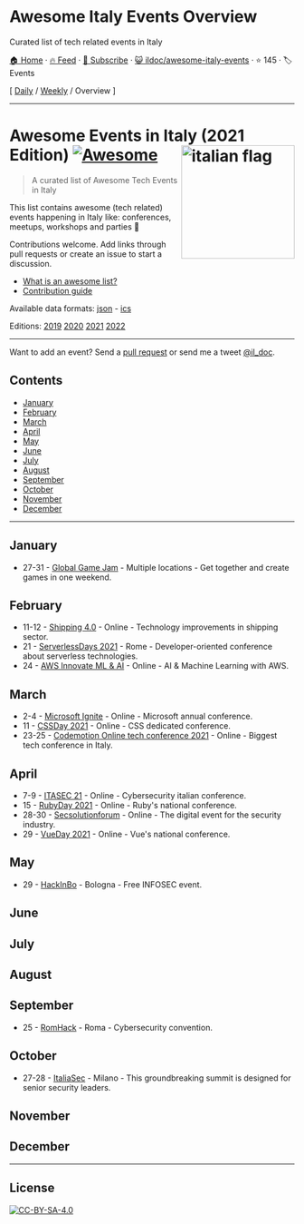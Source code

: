 # Awesome Italy Events Overview

Curated list of tech related events in Italy

[🏠 Home](/README.md) · [🔥 Feed](https://test.trackawesomelist.com/ildoc/awesome-italy-events/rss.xml) · [📮 Subscribe](https://trackawesomelist.us17.list-manage.com/subscribe?u=d2f0117aa829c83a63ec63c2f&id=36a103854c) · [😺 ildoc/awesome-italy-events](https://github.com/ildoc/awesome-italy-events) · ⭐ 145 · 🏷️ Events

[ [Daily](/content/ildoc/awesome-italy-events/README.md) / [Weekly](/content/ildoc/awesome-italy-events/week/README.md) / Overview ]

---

# Awesome Events in Italy (2021 Edition) [![Awesome](https://awesome.re/badge.svg)](https://awesome.re) [<img src="https://upload.wikimedia.org/wikipedia/en/thumb/0/03/Flag_of_Italy.svg/1200px-Flag_of_Italy.svg.png" width="200" align="right" alt="italian flag">](https://github.com/ildoc/awesome-italy-events#readme)

> A curated list of Awesome Tech Events in Italy

This list contains awesome (tech related) events happening in Italy like: conferences, meetups, workshops and parties 🎉

Contributions welcome. Add links through pull requests or create an issue to start a discussion.

*   [What is an awesome list?](https://github.com/sindresorhus/awesome)
*   [Contribution guide](https://github.com/ildoc/awesome-italy-events/blob/master/README.md/contributing.md)

Available data formats: [json](https://github.com/ildoc/awesome-italy-events/blob/master/README.md/data/2021.json) - [ics](https://github.com/ildoc/awesome-italy-events/blob/master/README.md/data/2021.ics)

Editions: [2019](https://github.com/ildoc/awesome-italy-events/blob/master/README.md/archive/2019.md) [2020](https://github.com/ildoc/awesome-italy-events/blob/master/README.md/archive/2020.md) [2021](https://github.com/ildoc/awesome-italy-events/blob/master/README.md/README.md) [2022](https://github.com/ildoc/awesome-italy-events/blob/master/README.md/2022.md)

***

Want to add an event? Send a [pull request](https://github.com/ildoc/awesome-italy-events/blob/master/README.md/contributing.md) or send me a tweet [@il\_doc](https://twitter.com/il_doc).

## Contents

*   [January](#january)
*   [February](#february)
*   [March](#march)
*   [April](#april)
*   [May](#may)
*   [June](#june)
*   [July](#july)
*   [August](#august)
*   [September](#september)
*   [October](#october)
*   [November](#november)
*   [December](#december)

***

## January

*   27-31 - [Global Game Jam](https://globalgamejam.org/) - Multiple locations - Get together and create games in one weekend.

## February

*   11-12 - [Shipping 4.0](https://shipping-40.sharevent.it/) - Online - Technology improvements in shipping sector.
*   21 - [ServerlessDays 2021](https://rome.serverlessdays.io/) - Rome - Developer-oriented conference about serverless technologies.
*   24 - [AWS Innovate ML & AI](https://aws.amazon.com/events/aws-innovate/machine-learning/) - Online - AI & Machine Learning with AWS.

## March

*   2-4 - [Microsoft Ignite](https://myignite.microsoft.com/home) - Online - Microsoft annual conference.
*   11 - [CSSDay 2021](https://2021.cssday.it/) - Online - CSS dedicated conference.
*   23-25 - [Codemotion Online tech conference 2021](https://events.codemotion.com/conferences/online/2021/online-tech-conference-italian-edition-spring/) - Online - Biggest tech conference in Italy.

## April

*   7-9 - [ITASEC 21](https://itasec.it/) - Online - Cybersecurity italian conference.
*   15 - [RubyDay 2021](https://2021.rubyday.it/) - Online - Ruby's national conference.
*   28-30 - [Secsolutionforum](https://www.secsolutionforum.it/) - Online - The digital event for the security industry.
*   29 - [VueDay 2021](https://2021.vueday.it/) - Online - Vue's national conference.

## May

*   29 - [HackInBo](https://www.hackinbo.it/) - Bologna - Free INFOSEC event.

## June

## July

## August

## September

*   25 - [RomHack](https://www.romhack.io/) - Roma - Cybersecurity convention.

## October

*   27-28 - [ItaliaSec](https://italy.cyberseries.io/) - Milano - This groundbreaking summit is designed for senior security leaders.

## November

## December

***

## License

[![CC-BY-SA-4.0](https://upload.wikimedia.org/wikipedia/commons/d/d0/CC-BY-SA_icon.svg)](http://creativecommons.org/licenses/by-sa/4.0/)

